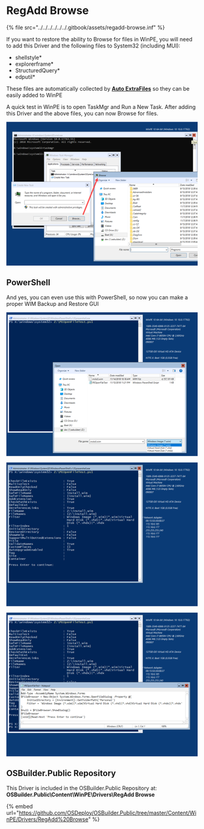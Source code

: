 # RegAdd Browse

{% file src="../../../../../../.gitbook/assets/regadd-browse.inf" %}

If you want to restore the ability to Browse for files in WinPE, you will need to add this Driver and the following files to System32 \(including MUI\):

* shellstyle\*
* explorerframe\*
* StructuredQuery\*
* edputil\*

These files are automatically collected by [**Auto ExtraFiles**](../auto-extrafiles.md) so they can be easily added to WinPE

A quick test in WinPE is to open TaskMgr and Run a New Task.  After adding this Driver and the above files, you can now Browse for files.

![](../../../../../../.gitbook/assets/2018-11-16_1-06-17.png)

## PowerShell

And yes, you can even use this with PowerShell, so now you can make a proper WIM Backup and Restore GUI

![](../../../../../../.gitbook/assets/2018-11-15_23-29-05.png)

![](../../../../../../.gitbook/assets/2018-11-15_23-29-18.png)

![](../../../../../../.gitbook/assets/2018-11-15_23-30-48.png)

## OSBuilder.Public Repository <a id="osbuilder-public-repository"></a>

This Driver is included in the OSBuilder.Public Repository at: **OSBuilder.Public\Content\WinPE\Drivers\RegAdd Browse**

{% embed url="https://github.com/OSDeploy/OSBuilder.Public/tree/master/Content/WinPE/Drivers/RegAdd%20Browse" %}

